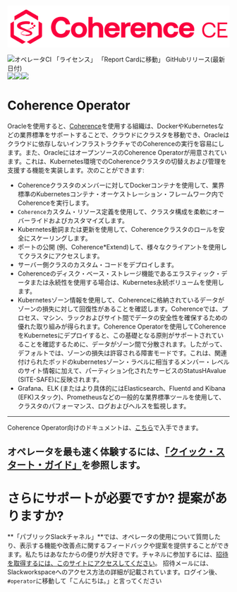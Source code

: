 ![logo](docs/images/logo-with-name.png)

![オペレータCI [「ライセンス」](https://oss.oracle.com/licenses/upl/) [「Report Cardに移動」](https://goreportcard.com/report/github.com/oracle/coherence-operator) GitHubリリース(最新日付)](https://github.com/oracle/coherence-operator/workflows/Operator%20CI/badge.svg?branch=master)![](http://img.shields.io/badge/license-UPL%201.0-blue.svg)![](https://goreportcard.com/badge/github.com/oracle/coherence-operator)![](https://img.shields.io/github/v/release/oracle/coherence-operator)

# Coherence Operator

Oracleを使用すると、[Coherence](https://oracle.github.io/coherence)を使用する組織は、DockerやKubernetesなどの業界標準をサポートすることで、クラウドにクラスタを移動でき、Oracleはクラウドに依存しないインフラストラクチャでのCoherenceの実行を容易にします。また、OracleにはオープンソースのCoherence Operatorが用意されています。これは、Kubernetes環境でのCoherenceクラスタの切替えおよび管理を支援する機能を実装します。次のことができます:

* Coherenceクラスタのメンバーに対してDockerコンテナを使用して、業界標準のKubernetesコンテナ・オーケストレーション・フレームワーク内でCoherenceを実行します。
* `Coherence`カスタム・リソース定義を使用して、クラスタ構成を柔軟にオーバーライドおよびカスタマイズします。
* Kubernetes動詞または更新を使用して、Coherenceクラスタのロールを安全にスケーリングします。
* ポートの公開 (例、Coherence*Extend)して、様々なクライアントを使用してクラスタにアクセスします。
* サーバー側クラスのカスタム・コードをデプロイします。
* Coherenceのディスク・ベース・ストレージ機能であるエラスティック・データまたは永続性を使用する場合は、Kubernetes永続ボリュームを使用します。
* Kubernetesゾーン情報を使用して、Coherenceに格納されているデータがゾーンの損失に対して回復性があることを確認します。Coherenceでは、プロセス、マシン、ラックおよびサイト間でデータの安全性を確保するための優れた取り組みが得られます。Coherence Operatorを使用してCoherenceをKubernetesにデプロイすると、この基礎となる原則がサポートされていることを確認するために、データがゾーン間で分散されます。したがって、デフォルトでは、ゾーンの損失は許容される障害モードです。これは、関連付けられたポッドのkubernetesゾーン・ラベルに相当するメンバー・レベルのサイト情報に加えて、パーティション化されたサービスのStatusHAvalue (SITE-SAFE)に反映されます。
* Grafana、ELK (またはより具体的にはElasticsearch、Fluentd and Kibana (EFK)スタック)、Prometheusなどの一般的な業界標準ツールを使用して、クラスタのパフォーマンス、ログおよびヘルスを監視します。

-------
Coherence Operator向けのドキュメントは、[こちら](https://oracle-japan-oss-docs.github.io/coherence-operator/docs/)で入手できます。

オペレータを最も速く体験するには、[「クイック・スタート・ガイド」](https://oracle-japan-oss-docs.github.io/coherence-operator/docs/#/about/03_quickstart)を参照します。
-------

# さらにサポートが必要ですか? 提案がありますか?

**「パブリックSlackチャネル」**では、オペレータの使用について質問したり、表示する機能や改善点に関するフィードバックや提案を提供することができます。私たちはあなたからの便りが大好きです。チャネルに参加するには、[招待を取得するには、このサイトにアクセスしてください](https://join.slack.com/t/oraclecoherence/shared_invite/enQtNzcxNTQwMTAzNjE4LTJkZWI5ZDkzNGEzOTllZDgwZDU3NGM2YjY5YWYwMzM3ODdkNTU2NmNmNDFhOWIxMDZlNjg2MzE3NmMxZWMxMWE)。  招待メールには、Slackworkspaceへのアクセス方法の詳細が記載されています。ログイン後、`#operator`に移動して「こんにちは。」と言ってください

